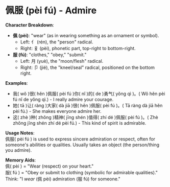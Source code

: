 # **佩服 (pèi fú) - Admire**

**Character Breakdown**:  
- **佩 (pèi)**: "wear" (as in wearing something as an ornament or symbol).
  - Left: 亻 (rén), the "person" radical.
  - Right: 𠬝 (pèi), phonetic part, top-right to bottom-right.  
- **服 (fú)**: "clothes," "obey," "submit."
  - Left: 月 (yuè), the "moon/flesh" radical.
  - Right: 卩 (jié), the "kneel/seal" radical, positioned on the bottom right.

**Examples**:  
- 我( wǒ )很( hěn )佩服( pèi fú )你( nǐ )的( de )勇气( yǒng qì )。( Wǒ hěn pèi fú nǐ de yǒng qì.) - I really admire your courage.  
- 她( tā )让( ràng )大家( dà jiā )很( hěn )佩服( pèi fú )。( Tā ràng dà jiā hěn pèi fú.) - She makes everyone admire her.  
- 这( zhè )种( zhǒng )精神( jīng shén )值得( zhí dé )佩服( pèi fú )。( Zhè zhǒng jīng shén zhí dé pèi fú.) - This kind of spirit is admirable.

**Usage Notes**:  
佩服( pèi fú ) is used to express sincere admiration or respect, often for someone's abilities or qualities. Usually takes an object (the person/thing you admire).

**Memory Aids**:  
佩( pèi ) = "Wear (respect) on your heart."  
服( fú ) = "Obey or submit to clothing (symbolic for admirable qualities)."  
Think: "I *wear* (佩 pèi) admiration (服 fú) for someone."